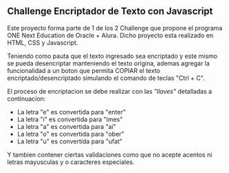 ## Challenge Encriptador de Texto con Javascript

Este proyecto forma parte de 1 de los 2 Challenge que propone el programa ONE Next Education de Oracle + Alura.
Dicho proyecto esta realizado en HTML, CSS y Javascript.

Teniendo como pauta que el texto ingresado sea encriptado y este mismo se pueda desencriptar manteniendo el texto origina, ademas agregar la funcionalidad a un boton que permita COPIAR el texto encriptado/desencriptado simulando el comando de teclas "Ctrl + C".

El proceso de encriptacion se debe realizar con las <i>"llaves"</i> detalladas a continuacion:
<ul>
<li>La letra "e" es convertida para "enter"</li>
<li>La letra "i" es convertida para "imes"</li>
<li>La letra "a" es convertida para "ai"</li>
<li>La letra "o" es convertida para "ober"</li>
<li>La letra "u" es convertida para "ufat"</li>
</ul>

Y tambien contener ciertas validaciones como que no acepte acentos ni letras mayusculas y o caracteres especiales.
